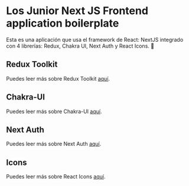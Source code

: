 # Los Junior Next JS Frontend application boilerplate

Esta es una aplicación que usa el framework de React: NextJS integrado con 4 librerías: Redux, Chakra UI, Next Auth y React Icons. 💓

## Redux Toolkit

Puedes leer más sobre Redux Toolkit [aquí](https://redux-toolkit.js.org).

## Chakra-UI

Puedes leer más sobre Chakra-UI [aquí](https://chakra-ui.com).

## Next Auth

Puedes leer más sobre Next Auth [aquí](https://next-auth.js.org/).

## Icons

Puedes leer más sobre React Icons [aquí](https://react-icons.github.io/react-icons/).
